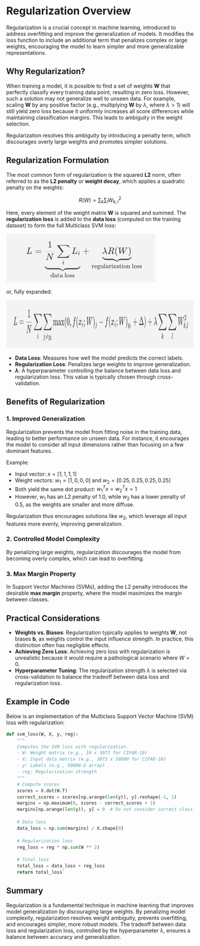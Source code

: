 

# Regularization Overview

Regularization is a crucial concept in machine learning, introduced to address overfitting and improve the generalization of models. It modifies the loss function to include an additional term that penalizes complex or large weights, encouraging the model to learn simpler and more generalizable representations.

## Why Regularization?

When training a model, it is possible to find a set of weights **W** that perfectly classify every training data point, resulting in zero loss. However, such a solution may not generalize well to unseen data. For example, scaling **W** by any positive factor (e.g., multiplying **W** by $\lambda$, where $\lambda > 1$) will still yield zero loss because it uniformly increases all score differences while maintaining classification margins. This leads to ambiguity in the weight selection.

Regularization resolves this ambiguity by introducing a penalty term, which discourages overly large weights and promotes simpler solutions.

## Regularization Formulation

The most common form of regularization is the squared **L2** norm, often referred to as the **L2 penalty** or **weight decay**, which applies a quadratic penalty on the weights: 

$$R(W) = \sum_k \sum_l W_{k,l}^2$$

Here, every element of the weight matrix **W** is squared and summed. The **regularization loss** is added to the **data loss** (computed on the training dataset) to form the full Multiclass SVM loss:

<!-- $$L = \underbrace{\frac{1}{N} \sum_i L_i}_\text{data loss} + \underbrace{\lambda R(W)}_\text{regularization loss}$$ -->

<img src="full-Multiclass-SVM-loss.png" alt="full-Multiclass-SVM-loss" width="400" height="130"/>


or, fully expanded:

<!-- $$L = \frac{1}{N} \sum_i \sum_{j \neq y_i} \max(0, f(x_i; W)_j - f(x_i; W)_{y_i} + \Delta) + \lambda \sum_k \sum_l W_{k,l}^2$$ -->

<img src="full-expanded-Multiclass-SVM-loss.png" alt="full-expanded-Multiclass-SVM-loss" width="900" height="130"/>


-   **Data Loss**: Measures how well the model predicts the correct labels.
-   **Regularization Loss**: Penalizes large weights to improve generalization.
-   **$\lambda$**: A hyperparameter controlling the balance between data loss and regularization loss. This value is typically chosen through cross-validation.

## Benefits of Regularization

### 1. **Improved Generalization**

Regularization prevents the model from fitting noise in the training data, leading to better performance on unseen data. For instance, it encourages the model to consider all input dimensions rather than focusing on a few dominant features.

Example:

-   Input vector: $x = [1,1,1,1]$
-   Weight vectors: $w_1 = [1,0,0,0]$ and $w_2 = [0.25,0.25,0.25,0.25]$
-   Both yield the same dot product: $w_1^T x = w_2^T x = 1$
-   However, $w_1$ has an L2 penalty of 1.0, while $w_2$ has a lower penalty of 0.5, as the weights are smaller and more diffuse.

Regularization thus encourages solutions like $w_2$, which leverage all input features more evenly, improving generalization.


### 2. **Controlled Model Complexity**

By penalizing large weights, regularization discourages the model from becoming overly complex, which can lead to overfitting.

### 3. **Max Margin Property**

In Support Vector Machines (SVMs), adding the L2 penalty introduces the desirable **max margin** property, where the model maximizes the margin between classes.


## Practical Considerations

-   **Weights vs. Biases**: Regularization typically applies to weights **W**, not biases **b**, as weights control the input influence strength. In practice, this distinction often has negligible effects.
-   **Achieving Zero Loss**: Achieving zero loss with regularization is unrealistic because it would require a pathological scenario where $W=0$.
-   **Hyperparameter Tuning**: The regularization strength $\lambda$ is selected via cross-validation to balance the tradeoff between data loss and regularization loss.

## Example in Code

Below is an implementation of the Multiclass Support Vector Machine (SVM) loss with regularization:

```python
def svm_loss(W, X, y, reg):
    """
    Computes the SVM loss with regularization.
    - W: Weight matrix (e.g., 10 x 3073 for CIFAR-10)
    - X: Input data matrix (e.g., 3073 x 50000 for CIFAR-10)
    - y: Labels (e.g., 50000-D array)
    - reg: Regularization strength
    """
    # Compute scores
    scores = X.dot(W.T)
    correct_scores = scores[np.arange(len(y)), y].reshape(-1, 1)
    margins = np.maximum(0, scores - correct_scores + 1)
    margins[np.arange(len(y)), y] = 0  # Do not consider correct class

    # Data loss
    data_loss = np.sum(margins) / X.shape[0]

    # Regularization loss
    reg_loss = reg * np.sum(W ** 2)

    # Total loss
    total_loss = data_loss + reg_loss
    return total_loss` 
```

## Summary

Regularization is a fundamental technique in machine learning that improves model generalization by discouraging large weights. By penalizing model complexity, regularization resolves weight ambiguity, prevents overfitting, and encourages simpler, more robust models. The tradeoff between data loss and regularization loss, controlled by the hyperparameter $\lambda$, ensures a balance between accuracy and generalization.

